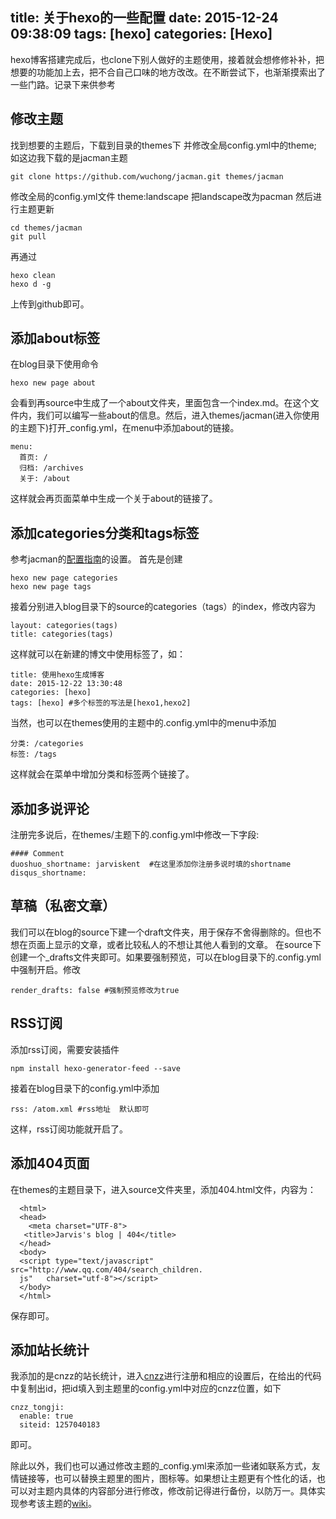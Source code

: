 title: 关于hexo的一些配置
date: 2015-12-24 09:38:09
tags: [hexo]
categories: [Hexo]
---
hexo博客搭建完成后，也clone下别人做好的主题使用，接着就会想修修补补，把想要的功能加上去，把不合自己口味的地方改改。在不断尝试下，也渐渐摸索出了一些门路。记录下来供参考<!--more-->

修改主题
----
找到想要的主题后，下载到目录的themes下
并修改全局config.yml中的theme;
如这边我下载的是jacman主题
```
git clone https://github.com/wuchong/jacman.git themes/jacman
```
修改全局的config.yml文件
theme:landscape  把landscape改为pacman
然后进行主题更新
```
cd themes/jacman
git pull
```
再通过
```
hexo clean
hexo d -g
```
上传到github即可。

添加about标签
----

在blog目录下使用命令

```
hexo new page about
```

会看到再source中生成了一个about文件夹，里面包含一个index.md。在这个文件内，我们可以编写一些about的信息。然后，进入themes/jacman(进入你使用的主题下)打开_config.yml，在menu中添加about的链接。
```
menu:
  首页: /
  归档: /archives
  关于: /about
```

这样就会再页面菜单中生成一个关于about的链接了。

添加categories分类和tags标签
----

参考jacman的[配置指南](https://github.com/wuchong/jacman/wiki/%E9%85%8D%E7%BD%AE%E6%8C%87%E5%8D%97)的设置。
首先是创建

```
hexo new page categories
hexo new page tags
```

接着分别进入blog目录下的source的categories（tags）的index，修改内容为

```
layout: categories(tags)
title: categories(tags)
```

这样就可以在新建的博文中使用标签了，如：

```
title: 使用hexo生成博客
date: 2015-12-22 13:30:48
categories: [hexo]
tags: [hexo] #多个标签的写法是[hexo1,hexo2]
```

当然，也可以在themes使用的主题中的.config.yml中的menu中添加

```
分类: /categories
标签: /tags
```

这样就会在菜单中增加分类和标签两个链接了。

添加多说评论
----

注册完多说后，在themes/主题下的.config.yml中修改一下字段:

```
#### Comment
duoshuo_shortname: jarviskent  #在这里添加你注册多说时填的shortname   
disqus_shortname:    
```

草稿（私密文章）
----

我们可以在blog的source下建一个draft文件夹，用于保存不舍得删除的。但也不想在页面上显示的文章，或者比较私人的不想让其他人看到的文章。
在source下创建一个_drafts文件夹即可。如果要强制预览，可以在blog目录下的.config.yml中强制开启。修改

```
render_drafts: false #强制预览修改为true
```

RSS订阅
----

添加rss订阅，需要安装插件

```
npm install hexo-generator-feed --save
```

接着在blog目录下的config.yml中添加

```
rss: /atom.xml #rss地址  默认即可
```

这样，rss订阅功能就开启了。

添加404页面
----

在themes的主题目录下，进入source文件夹里，添加404.html文件，内容为：

```
  <html>
  <head>
    <meta charset="UTF-8">
   <title>Jarvis's blog | 404</title>
  </head>
  <body>
  <script type="text/javascript" src="http://www.qq.com/404/search_children.
  js"   charset="utf-8"></script>
  </body>
  </html>
```

保存即可。

添加站长统计
----

我添加的是cnzz的站长统计，进入[cnzz](http://cnzz.com)进行注册和相应的设置后，在给出的代码中复制出id，把id填入到主题里的config.yml中对应的cnzz位置，如下

```
cnzz_tongji:
  enable: true
  siteid: 1257040183  
```
即可。

除此以外，我们也可以通过修改主题的_config.yml来添加一些诸如联系方式，友情链接等，也可以替换主题里的图片，图标等。如果想让主题更有个性化的话，也可以对主题内具体的内容部分进行修改，修改前记得进行备份，以防万一。具体实现参考该主题的[wiki](https://github.com/wuchong/jacman/wiki)。


